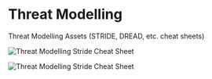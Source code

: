 # Threat Modelling
Threat Modelling Assets (STRIDE, DREAD, etc. cheat sheets)


![Threat Modelling Stride Cheat Sheet](https://raw.githubusercontent.com/C3-Security/threat-modelling/master/cheat-sheets/business-card/Threat%20Modelling%20Cheat%20Sheet%20(Business%20Card)%20-%20Front.jpg)


![Threat Modelling Stride Cheat Sheet](https://github.com/C3-Security/threat-modelling/raw/master/cheat-sheets/business-card/Threat%20Modelling%20Cheat%20Sheet%20(Business%20Card)%20-%20Back.jpg)


